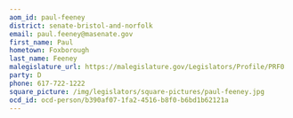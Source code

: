 ```yaml
---
aom_id: paul-feeney
district: senate-bristol-and-norfolk
email: paul.feeney@masenate.gov
first_name: Paul
hometown: Foxborough
last_name: Feeney
malegislature_url: https://malegislature.gov/Legislators/Profile/PRF0
party: D
phone: 617-722-1222
square_picture: /img/legislators/square-pictures/paul-feeney.jpg
ocd_id: ocd-person/b390af07-1fa2-4516-b8f0-b6bd1b62121a
---
```

